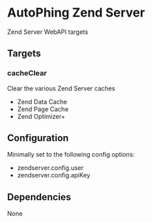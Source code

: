 AutoPhing Zend Server
========================

Zend Server WebAPI targets

## Targets ##

### cacheClear ###
Clear the various Zend Server caches
* Zend Data Cache
* Zend Page Cache
* Zend Optimizer+

## Configuration ##
Minimally set to the following config options:
* zendserver.config.user
* zendserver.config.apiKey

## Dependencies ##
None
